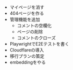 - マイページを消す
- 404ページを作る
- 管理機能を追加
  - コメントの空欄化
  - ページの削除
  - コメントのクローズ
- PlaywrightでE2Eテストを書く
- Cloudflareの導入
- 移行プランの策定
- embeddingをやる